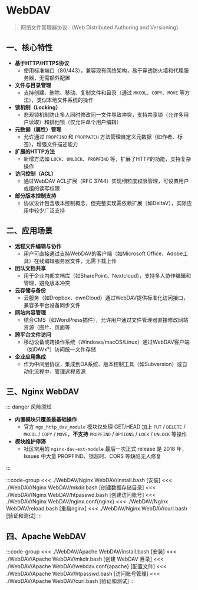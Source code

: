 # WebDAV

> 网络文件管理器协议 （Web Distributed Authoring and Versioning）

## 一、核心特性

- **基于HTTP/HTTPS协议**
  - 使用标准端口（80/443），兼容现有网络架构，易于穿透防火墙和代理服务器，无需额外配置
- **文件与目录管理**
  - 支持创建、删除、移动、复制文件和目录（通过 `MKCOL`、`COPY`、`MOVE` 等方法），类似本地文件系统的操作
- **锁机制（Locking）**
  - 悲观锁机制防止多人同时修改同一文件导致冲突，支持共享锁（允许多用户读取）和排他锁（仅允许单个用户编辑）
- **元数据（属性）管理**
  - 允许通过 `PROPFIND` 和 `PROPPATCH` 方法管理自定义元数据（如作者、标签），增强文件描述能力
- **扩展的HTTP方法**
  - 新增方法如 `LOCK`、`UNLOCK`、`PROPFIND` 等，扩展了HTTP的功能，支持复杂操作
- **访问控制（ACL）**
  - 通过WebDAV ACL扩展（RFC 3744）实现细粒度权限管理，可设置用户或组的读写权限
- **部分版本控制支持**
  - 协议设计包含版本控制概念，但完整实现需依赖扩展（如DeltaV），实际应用中较少广泛支持

## 二、应用场景

- **远程文件编辑与协作**
  - 用户可直接通过支持WebDAV的客户端（如Microsoft Office、Adobe工具）在线编辑服务器文件，无需下载上传
- **团队文档共享**
  - 用于企业内部文档库（如SharePoint、Nextcloud），支持多人协作编辑和管理，避免版本冲突
- **云存储与备份**
  - 云服务（如Dropbox、ownCloud）通过WebDAV提供标准化访问接口，兼容多平台设备同步文件
- **网站内容管理**
  - 结合CMS（如WordPress插件），允许用户通过文件管理器直接修改网站资源（图片、页面等
- **跨平台文件访问**
  - 移动设备或跨操作系统（Windows/macOS/Linux）通过WebDAV客户端（如DAVx⁵）访问统一文件存储
- **企业应用集成**
  - 作为中间层协议，集成到OA系统、版本控制工具（如Subversion）或自动化流程中，管理远程资源

## 三、Nginx WebDAV

::: danger 风险须知

- **内置模块只覆盖最基础操作**
  - 官方 `ngx_http_dav_module` 模块仅处理 GET/HEAD 加上 `PUT` / `DELETE` / `MKCOL` / `COPY` / `MOVE`，**不支持** `PROPFIND` / `OPTIONS` / `LOCK` / `UNLOCK` 等操作
- **模块维护停滞**
  - 社区常用的 `nginx-dav-ext-module` 最后一次正式 release 是 2018 年，Issues 中大量 PROPFIND、锁超时、CORS 等缺陷无人修复

:::

:::code-group
<<< ./WebDAV/Nginx WebDAV/install.bash [安装]
<<< ./WebDAV/Nginx WebDAV/mkdir.bash [创建数据存储目录]
<<< ./WebDAV/Nginx WebDAV/htpasswd.bash [创建访问账号]
<<< ./WebDAV/Nginx WebDAV/nginx.conf{nginx}
<<< ./WebDAV/Nginx WebDAV/reload.bash [重启nginx]
<<< ./WebDAV/Nginx WebDAV/curl.bash [验证和测试]
:::

## 四、Apache WebDAV

:::code-group
<<< ./WebDAV/Apache WebDAV/install.bash [安装]
<<< ./WebDAV/Apache WebDAV/mkdir.bash [创建 WebDAV 目录]
<<< ./WebDAV/Apache WebDAV/webdav.conf{apache} [配置文件]
<<< ./WebDAV/Apache WebDAV/htpasswd.bash [访问账号管理]
<<< ./WebDAV/Apache WebDAV/curl.bash [验证和测试]
:::
